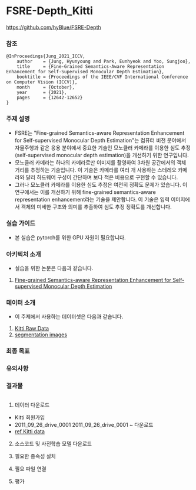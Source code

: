 # FSRE-Depth_Kitti
https://github.com/hyBlue/FSRE-Depth

### 참조
```
@InProceedings{Jung_2021_ICCV,
    author    = {Jung, Hyunyoung and Park, Eunhyeok and Yoo, Sungjoo},
    title     = {Fine-Grained Semantics-Aware Representation Enhancement for Self-Supervised Monocular Depth Estimation},
    booktitle = {Proceedings of the IEEE/CVF International Conference on Computer Vision (ICCV)},
    month     = {October},
    year      = {2021},
    pages     = {12642-12652}
}
```


### 주제 설명
- FSRE는 "Fine-grained Semantics-aware Representation Enhancement for Self-supervised Monocular Depth Estimation"는 컴퓨터 비전 분야에서 자율주행과 같은 응용 분야에서 중요한 기술인 모노클러 카메라를 이용한 심도 추정(self-supervised monocular depth estimation)을 개선하기 위한 연구입니다.
- 모노클러 카메라는 하나의 카메라로만 이미지를 촬영하여 3차원 공간에서의 객체 거리를 추정하는 기술입니다. 이 기술은 카메라를 여러 개 사용하는 스테레오 카메라와 달리 하드웨어 구성이 간단하며 보다 적은 비용으로 구현할 수 있습니다.
- 그러나 모노클러 카메라를 이용한 심도 추정은 여전히 정확도 문제가 있습니다. 이 연구에서는 이를 개선하기 위해 fine-grained semantics-aware representation enhancement라는 기술을 제안합니다. 이 기술은 입력 이미지에서 객체의 미세한 구조와 의미를 추출하여 심도 추정 정확도를 개선합니다.


### 실습 가이드
- 본 실습은 pytorch를 위한 GPU 자원이 필요합니다.

### 아키텍처 소개
- 실습을 위한 논문은 다음과 같습니다.
1. [Fine-grained Semantics-aware Representation Enhancement for Self-supervised
Monocular Depth Estimation](https://arxiv.org/pdf/2108.08829.pdf)

### 데이터 소개
- 이 주제에서 사용하는 데이터셋은 다음과 같습니다.
1. [Kitti Raw Data](https://www.cvlibs.net/datasets/kitti/raw_data.php)
2. [segmentation images](https://drive.google.com/file/d/1FNxJzGTfP1O_pUX9Va7d0dqZWtRi833X/view)

### 최종 목표


### 유의사항


### 결과물

## 
1. 데이터 다운로드
- Kitti 회원가입
- 2011_09_26_drive_0001 2011_09_26_drive_0001 ~ 다운로드
- [ref Kitti data](https://github.com/MasazI/DeepLearning_TensorFlow/tree/master/KITTI/data)
2. 소스코드 및 사전학습 모델 다운로드

3. 필요한 종속성 설치

4. 필요 파일 연결

5. 평가

